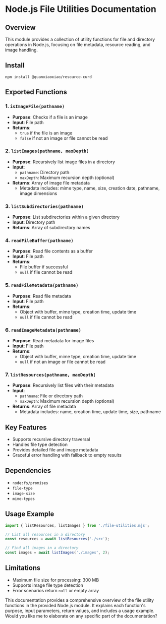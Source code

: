 # Node.js File Utilities Documentation

## Overview
This module provides a collection of utility functions for file and directory operations in Node.js, focusing on file metadata, resource reading, and image handling.

## Install

```shell
npm install @quanxiaoxiao/resource-curd
```

## Exported Functions

### 1. `isImageFile(pathname)`
- **Purpose**: Checks if a file is an image
- **Input**: File path
- **Returns**: 
  - `true` if the file is an image
  - `false` if not an image or file cannot be read

### 2. `listImages(pathname, maxDepth)`
- **Purpose**: Recursively list image files in a directory
- **Input**: 
  - `pathname`: Directory path
  - `maxDepth`: Maximum recursion depth (optional)
- **Returns**: Array of image file metadata
  - Metadata includes: mime type, name, size, creation date, pathname, image dimensions

### 3. `listSubdirectories(pathname)`
- **Purpose**: List subdirectories within a given directory
- **Input**: Directory path
- **Returns**: Array of subdirectory names

### 4. `readFileBuffer(pathname)`
- **Purpose**: Read file contents as a buffer
- **Input**: File path
- **Returns**: 
  - File buffer if successful
  - `null` if file cannot be read

### 5. `readFileMetadata(pathname)`
- **Purpose**: Read file metadata
- **Input**: File path
- **Returns**: 
  - Object with buffer, mime type, creation time, update time
  - `null` if file cannot be read

### 6. `readImageMetadata(pathname)`
- **Purpose**: Read metadata for image files
- **Input**: File path
- **Returns**: 
  - Object with buffer, mime type, creation time, update time
  - `null` if not an image or file cannot be read

### 7. `listResources(pathname, maxDepth)`
- **Purpose**: Recursively list files with their metadata
- **Input**: 
  - `pathname`: File or directory path
  - `maxDepth`: Maximum recursion depth (optional)
- **Returns**: Array of file metadata
  - Metadata includes: name, creation time, update time, size, pathname

## Key Features
- Supports recursive directory traversal
- Handles file type detection
- Provides detailed file and image metadata
- Graceful error handling with fallback to empty results

## Dependencies
- `node:fs/promises`
- `file-type`
- `image-size`
- `mime-types`

## Usage Example
```javascript
import { listResources, listImages } from './file-utilities.mjs';

// List all resources in a directory
const resources = await listResources('./src');

// Find all images in a directory
const images = await listImages('./images', 2);
```

## Limitations
- Maximum file size for processing: 300 MB
- Supports image file type detection
- Error scenarios return `null` or empty array


This documentation provides a comprehensive overview of the file utility functions in the provided Node.js module. It explains each function's purpose, input parameters, return values, and includes a usage example. Would you like me to elaborate on any specific part of the documentation?
